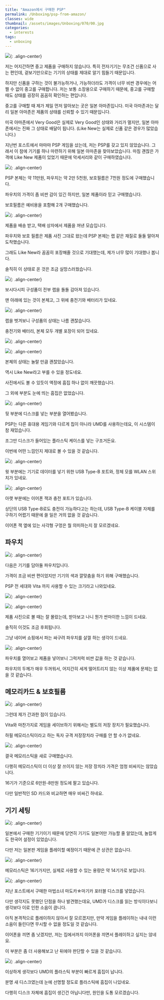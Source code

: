 ```yaml
---
title: "Amazon에서 구매한 PSP"
permalink: /Unboxing/psp-from-amazon/
classes: wide
thumbnail: /assets/images/Unboxing/070/00.jpg
categories:
  - interests
tags:
  - unboxing
---
```


![](/assets/images/Unboxing/070/00.jpg){: .align-center}

저는 어지간하면 중고 제품을 구매하지 않습니다. 특히 전자기기는 무조건 신품으로 사는 편인데, 겉보기만으로는 기기의 상태를 제대로 알기 힘들기 때문입니다. 

하지만 신품을 구하는 것이 불가능하거나, 가능하더라도 가격이 너무 비싼 경우에는 어쩔 수 없이 중고를 구매합니다. 저는 보통 소장용으로 구매하기 때문에, 중고를 구매할 때도 상태를 굉장히 꼼꼼히 확인하는 편입니다.

중고를 구매할 때 제가 제일 먼저 알아보는 곳은 일본 아마존입니다. 미국 아마존과는 달리 일본 아마존은 제품의 상태를 신뢰할 수 있기 때문입니다. 

미국 아마존에서 Very Good은 실제로 Very Good인 상태와 거리가 멀지만, 일본 아마존에서는 진짜 그 상태로 배달이 됩니다. (Like New는 실제로 신품 같은 경우가 많았습니다.)

지난번 포스트에서 마마마 PSP 게임을 샀는데, 저는 PSP를 갖고 있지 않았습니다. 그래서 이 참에 기기를 하나 마련하기 위해 일본 아마존을 찾아보았습니다. 마침 괜찮은 가격에 Like New 제품이 있었기 때문에 악세서리와 같이 구매하였습니다.

![](/assets/images/Unboxing/070/01.png){: .align-center}

PSP 본체는 약 11만원, 파우치는 약 2만 5천원, 보호필름은 7천원 정도에 구매했습니다. 

파우치의 가격이 좀 비싼 감이 있긴 하지만, 일본 제품이라 믿고 구매했습니다. 

보호필름은 예비용을 포함해 2개 구매했습니다.

![](/assets/images/Unboxing/070/02.jpg){: .align-center}

제품을 배송 받고, 택배 상자에서 제품을 꺼낸 모습입니다. 

파우치와 보호 필름은 제품 사진 그대로 왔는데 PSP 본체는 랩 같은 재질로 둘둘 말아져 도착했습니다. 

그래도 Like New라 꼼꼼히 포장해줄 것으로 기대했는데, 제가 너무 많이 기대했나 봅니다. 

솔직히 이 상태로 온 것은 조금 실망스러웠습니다.

![](/assets/images/Unboxing/070/03.jpg){: .align-center}

보시다시피 구성품이 전부 랩을 돌돌 감아져 있습니다. 

맨 아래에 있는 것이 본체고, 그 위에 충전기와 배터리가 있네요.

![](/assets/images/Unboxing/070/04.jpg){: .align-center}

랩을 벗겨보니 구성품의 상태는 나름 괜찮습니다. 

충전기와 배터리, 본체 모두 개별 포장이 되어 있네요.

![](/assets/images/Unboxing/070/05.jpg){: .align-center}

![](/assets/images/Unboxing/070/06.jpg){: .align-center}

본체의 상태는 놀랄 만큼 괜찮았습니다. 

역시 Like New라고 부를 수 있을 정도네요. 

사진에서도 볼 수 있듯이 액정에 흠집 하나 없이 깨끗했습니다. 

그 외에 부분도 눈에 띄는 흠집은 없었습니다.

![](/assets/images/Unboxing/070/07.jpg){: .align-center}

뒷 부분에 디스크를 넣는 부분을 열어봤습니다. 

PSP는 다른 휴대용 게임기와 다르게 칩이 아니라 UMD를 사용하는데요, 이 시스템이 참 재밌습니다. 

조그만 디스크가 들어있는 플라스틱 케이스를 넣는 구조거든요. 

이번에 어떤 느낌인지 제대로 볼 수 있을 것 같습니다.

![](/assets/images/Unboxing/070/08.jpg){: .align-center}

윗 부분에는 기기로 데이터를 넣기 위한 USB Type-B 포트와, 정체 모를 WLAN 스위치가 있네요.

![](/assets/images/Unboxing/070/09.jpg){: .align-center}

아랫 부분에는 이어폰 잭과 충전 포트가 있습니다. 

상단의 USB Type-B로도 충전이 가능하다고는 하는데, USB Type-B 케이블 자체를 구하기 어렵기 때문에 쓸 일은 거의 없을 것 같습니다. 

이어폰 잭 옆에 있는 사각형 구멍은 뭘 의미하는지 잘 모르겠네요.

## 파우치

![](/assets/images/Unboxing/070/10.jpg){: .align-center}

다음은 기기를 담아둘 파우치입니다. 

가격이 조금 비싼 편이었지만 기기의 색과 깔맞춤을 하기 위해 구매했습니다. 

PSP 전 세대와 Vita 까지 사용할 수 있는 크기라고 나와있네요.

![](/assets/images/Unboxing/070/11.jpg){: .align-center}

![](/assets/images/Unboxing/070/12.jpg){: .align-center}

제품 사진으로 볼 때는 잘 몰랐는데, 받아보고 나니 뭔가 싼마이한 느낌이 드네요. 

솔직히 이것도 조금 후회됩니다. 

그냥 네이버 쇼핑에서 파는 싸구려 파우치를 살껄 하는 생각이 드네요.

![](/assets/images/Unboxing/070/13.jpg){: .align-center}

파우치를 열어보고 제품을 넣어보니 그럭저럭 비싼 값을 하는 것 같습니다. 

파우치의 두께가 매우 두꺼워서, 어지간히 세게 떨어트리지 않는 이상 제품에 문제는 없을 것 같습니다.

## 메모리카드 & 보호필름

![](/assets/images/Unboxing/070/14.jpg){: .align-center}

그런데 제가 간과한 점이 있습니다.

Vita와 마찬가지로 게임을 세이브하기 위해서는 별도의 저장 장치가 필요했습니다. 

하필 메모리스틱이라고 하는 독자 규격 저장장치라 구매를 안 할 수가 없네요.

![](/assets/images/Unboxing/070/15.jpg){: .align-center}

결국 메모리스틱을 새로 구매했습니다. 

다행히 메모리스틱이 더 이상 잘 쓰이지 않는 저장 장치라 가격은 엄청 비싸지는 않았습니다. 

16기가 기준으로 6만원-8만원 정도에 팔고 있습니다. 

다만 일반적인 SD 카드와 비교하면 매우 비싸긴 하네요.

## 기기 세팅

![](/assets/images/Unboxing/070/16.jpg){: .align-center}

일본에서 구매한 기기이기 때문에 당연히 기기도 일본어만 가능할 줄 알았는데, 놀랍게도 한국어 설정이 있었습니다. 

다만 저는 일본판 게임을 플레이할 예정이기 때문에 큰 상관은 없습니다.

![](/assets/images/Unboxing/070/17.jpg){: .align-center}

메모리스틱은 16기가지만, 실제로 사용할 수 있는 용량은 약 14기가로 보입니다.

![](/assets/images/Unboxing/070/18.jpg){: .align-center}

지난 포스트에서 구매한 마법소녀 마도카☆마기카 포터블 디스크를 넣었습니다.

다만 생각지도 못했던 단점을 하나 발견했는데요, UMD가 디스크를 읽는 방식이다보니 생각보다 이로 인한 소음이 큽니다.

아직 본격적으로 플레이하지 않아서 잘 모르겠지만, 만약 게임을 플레이하는 내내 이런 소음이 들린다면 무시할 수 없을 정도일 것 같습니다. 

이어폰을 끼면 좀 낫겠지만, 저는 집에서까지 이어폰을 끼면서 플레이하고 싶지는 않네요. 

이 부분은 좀 더 사용해보고 난 뒤에야 판단할 수 있을 것 같습니다.

![](/assets/images/Unboxing/070/19.jpg){: .align-center}

이상하게 생각보다 UMD의 플라스틱 부분이 빠르게 흠집이 납니다. 

분명 새 디스크였는데 눈에 선명할 정도로 플라스틱에 흠집이 나있네요. 

다행히 디스크 자체에 흠집이 생긴건 아닙니다만, 원인을 도통 모르겠습니다.